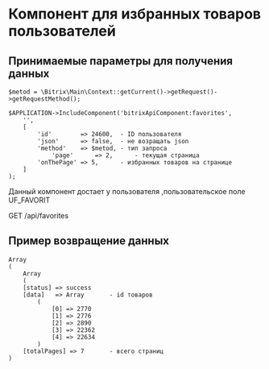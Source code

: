 # Компонент для избранных товаров пользователей
## Принимаемые параметры для получения данных 
```
$metod = \Bitrix\Main\Context::getCurrent()->getRequest()->getRequestMethod();

$APPLICATION->IncludeComponent('bitrixApiComponent:favorites',
	'',
	[
		'id'        => 24600,  - ID пользователя
		'json'      => false,  - не возращать json
		'method'    => $metod, - тип запроса
        	'page'      => 2,      - текущая страница
		'onThePage' => 5,      - избранных товаров на странице
	]
);
```

Данный компонент достает у пользователя ,пользовательское поле UF_FAVORIT

GET /api/favorites

## Пример возвращение данных
```
Array
(
    Array
    (
    [status] => success
    [data]   => Array       - id товаров
        (
            [0] => 2770
            [1] => 2776
            [2] => 2890
            [3] => 22362
            [4] => 22634
        )
    [totalPages] => 7       - всего страниц
)
```
